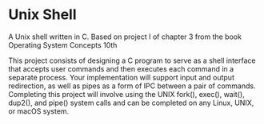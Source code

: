 # Unix Shell
A Unix shell written in C. Based on project I of chapter 3 from the book Operating System Concepts 10th

This project consists of designing a C program to serve as a shell interface
that accepts user commands and then executes each command in a separate
process. Your implementation will support input and output redirection, as
well as pipes as a form of IPC between a pair of commands. Completing this
project will involve using the UNIX fork(), exec(), wait(), dup2(), and
pipe() system calls and can be completed on any Linux, UNIX, or macOS
system.
